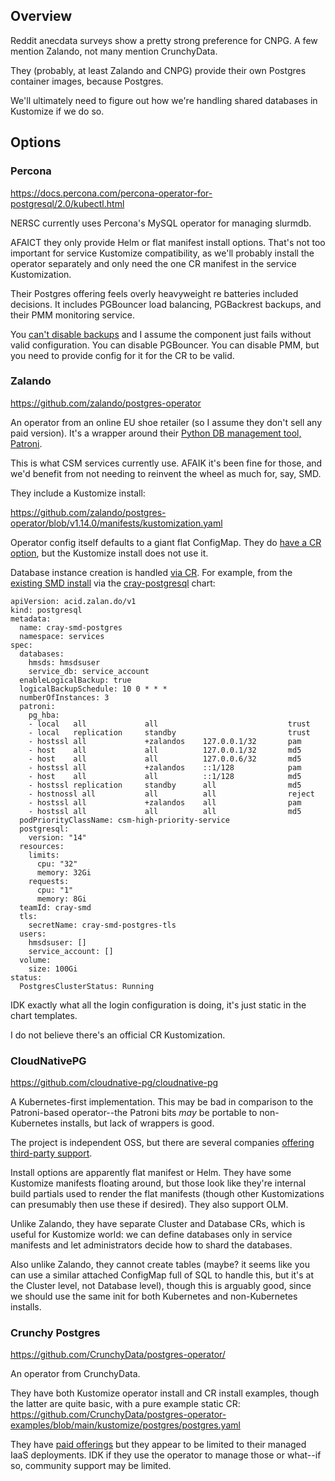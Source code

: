 ## Overview

Reddit anecdata surveys show a pretty strong preference for CNPG. A few mention
Zalando, not many mention CrunchyData.

They (probably, at least Zalando and CNPG) provide their own Postgres container
images, because Postgres.

We'll ultimately need to figure out how we're handling shared databases in
Kustomize if we do so.

## Options

### Percona

https://docs.percona.com/percona-operator-for-postgresql/2.0/kubectl.html

NERSC currently uses Percona's MySQL operator for managing slurmdb.

AFAICT they only provide Helm or flat manifest install options. That's not too
important for service Kustomize compatibility, as we'll probably install the
operator separately and only need the one CR manifest in the service
Kustomization.

Their Postgres offering feels overly heavyweight re batteries included
decisions. It includes PGBouncer load balancing, PGBackrest backups, and their
PMM monitoring service.

You [can't disable backups](https://perconadev.atlassian.net/browse/K8SPG-427)
and I assume the component just fails without valid configuration. You can
disable PGBouncer. You can disable PMM, but you need to provide config for it
for the CR to be valid.

### Zalando

https://github.com/zalando/postgres-operator

An operator from an online EU shoe retailer (so I assume they don't sell any
paid version). It's a wrapper around their [Python DB management tool, Patroni](https://github.com/patroni/patroni).

This is what CSM services currently use. AFAIK it's been fine for those, and
we'd benefit from not needing to reinvent the wheel as much for, say, SMD.

They include a Kustomize install:

https://github.com/zalando/postgres-operator/blob/v1.14.0/manifests/kustomization.yaml

Operator config itself defaults to a giant flat ConfigMap. They do [have a CR
option](https://github.com/zalando/postgres-operator/blob/master/docs/reference/operator_parameters.md),
but the Kustomize install does not use it.

Database instance creation is handled [via CR](https://github.com/zalando/postgres-operator/blob/v1.14.0/manifests/minimal-postgres-manifest.yaml).
For example, from the [existing SMD install](https://github.com/Cray-HPE/hms-smd-charts/blob/cray-hms-smd-7.2.6/charts/v7.2/cray-hms-smd/values.yaml#L164-L186)
via the [cray-postgresql](https://github.com/Cray-HPE/base-charts/tree/master/kubernetes/cray-postgresql)
chart:

```
apiVersion: acid.zalan.do/v1
kind: postgresql
metadata:
  name: cray-smd-postgres
  namespace: services
spec:
  databases:
    hmsds: hmsdsuser
    service_db: service_account
  enableLogicalBackup: true
  logicalBackupSchedule: 10 0 * * *
  numberOfInstances: 3
  patroni:
    pg_hba:
    - local   all             all                             trust
    - local   replication     standby                         trust
    - hostssl all             +zalandos    127.0.0.1/32       pam
    - host    all             all          127.0.0.1/32       md5
    - host    all             all          127.0.0.6/32       md5
    - hostssl all             +zalandos    ::1/128            pam
    - host    all             all          ::1/128            md5
    - hostssl replication     standby      all                md5
    - hostnossl all           all          all                reject
    - hostssl all             +zalandos    all                pam
    - hostssl all             all          all                md5
  podPriorityClassName: csm-high-priority-service
  postgresql:
    version: "14"
  resources:
    limits:
      cpu: "32"
      memory: 32Gi
    requests:
      cpu: "1"
      memory: 8Gi
  teamId: cray-smd
  tls:
    secretName: cray-smd-postgres-tls
  users:
    hmsdsuser: []
    service_account: []
  volume:
    size: 100Gi
status:
  PostgresClusterStatus: Running
```

IDK exactly what all the login configuration is doing, it's just static in the
chart templates.

I do not believe there's an official CR Kustomization.

### CloudNativePG

https://github.com/cloudnative-pg/cloudnative-pg

A Kubernetes-first implementation. This may be bad in comparison to the
Patroni-based operator--the Patroni bits _may_ be portable to non-Kubernetes
installs, but lack of wrappers is good.

The project is independent OSS, but there are several companies
[offering third-party support](https://cloudnative-pg.io/support/).

Install options are apparently flat manifest or Helm. They have some Kustomize
manifests floating around, but those look like they're internal build partials
used to render the flat manifests (though other Kustomizations can presumably
then use these if desired). They also support OLM.

Unlike Zalando, they have separate Cluster and Database CRs, which is useful
for Kustomize world: we can define databases only in service manifests and let
administrators decide how to shard the databases.

Also unlike Zalando, they cannot create tables (maybe? it seems like you can
use a similar attached ConfigMap full of SQL to handle this, but it's at the
Cluster level, not Database level), though this is arguably good, since we
should use the same init for both Kubernetes and non-Kubernetes installs.

### Crunchy Postgres

https://github.com/CrunchyData/postgres-operator/

An operator from CrunchyData.

They have both Kustomize operator install and CR install examples, though the
latter are quite basic, with a pure example static CR:
https://github.com/CrunchyData/postgres-operator-examples/blob/main/kustomize/postgres/postgres.yaml

They have [paid offerings](https://www.crunchydata.com/pricing) but they appear
to be limited to their managed IaaS deployments. IDK if they use the operator
to manage those or what--if so, community support may be limited.
